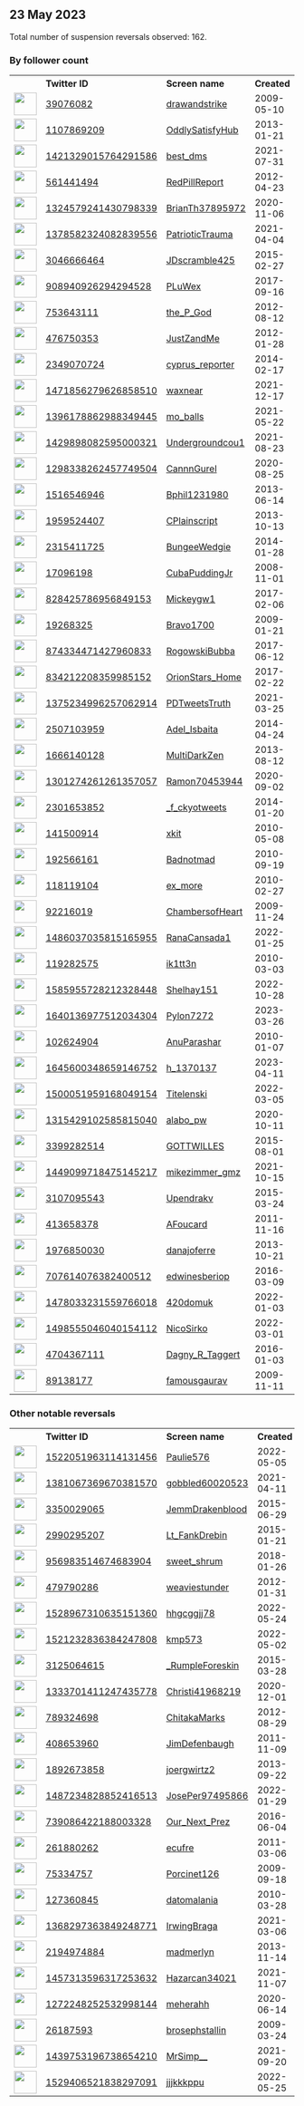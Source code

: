 
## 23 May 2023
Total number of suspension reversals observed: 162.

### By follower count
<table><tr><th></th><th align="left">Twitter ID</th><th align="left">Screen name</th>
<th align="left">Created</th><th align="left">Status</th><th align="left">Suspended</th><th align="left">Followers</th>
<tr><td><a href="https://pbs.twimg.com/profile_images/1279820570608250885/O_jU1t2__normal.jpg"><img src="https://pbs.twimg.com/profile_images/1279820570608250885/O_jU1t2__normal.jpg" width="40px" height="40px" align="center"/></a></td><td><a href="https://twitter.com/intent/user?user_id=39076082">39076082</a></td><td><a href="https://twitter.com/drawandstrike">drawandstrike</a></td><td>2009-05-10</td><td align="center"></td><td></td><td>172870</td></tr>
<tr><td><a href="https://pbs.twimg.com/profile_images/1640370956739772417/geEQNWYJ_normal.png"><img src="https://pbs.twimg.com/profile_images/1640370956739772417/geEQNWYJ_normal.png" width="40px" height="40px" align="center"/></a></td><td><a href="https://twitter.com/intent/user?user_id=1107869209">1107869209</a></td><td><a href="https://twitter.com/OddlySatisfyHub">OddlySatisfyHub</a></td><td>2013-01-21</td><td align="center"></td><td></td><td>130869</td></tr>
<tr><td><a href="https://pbs.twimg.com/profile_images/1421329739806035971/ZRZp9A7v_normal.jpg"><img src="https://pbs.twimg.com/profile_images/1421329739806035971/ZRZp9A7v_normal.jpg" width="40px" height="40px" align="center"/></a></td><td><a href="https://twitter.com/intent/user?user_id=1421329015764291586">1421329015764291586</a></td><td><a href="https://twitter.com/best_dms">best_dms</a></td><td>2021-07-31</td><td align="center"></td><td></td><td>31852</td></tr>
<tr><td><a href="https://pbs.twimg.com/profile_images/1352164933429911554/5HEJXDwk_normal.jpg"><img src="https://pbs.twimg.com/profile_images/1352164933429911554/5HEJXDwk_normal.jpg" width="40px" height="40px" align="center"/></a></td><td><a href="https://twitter.com/intent/user?user_id=561441494">561441494</a></td><td><a href="https://twitter.com/RedPillReport">RedPillReport</a></td><td>2012-04-23</td><td align="center"></td><td></td><td>26991</td></tr>
<tr><td><a href="https://pbs.twimg.com/profile_images/1324581232315912194/WwDGiA7A_normal.jpg"><img src="https://pbs.twimg.com/profile_images/1324581232315912194/WwDGiA7A_normal.jpg" width="40px" height="40px" align="center"/></a></td><td><a href="https://twitter.com/intent/user?user_id=1324579241430798339">1324579241430798339</a></td><td><a href="https://twitter.com/BrianTh37895972">BrianTh37895972</a></td><td>2020-11-06</td><td align="center"></td><td></td><td>22491</td></tr>
<tr><td><a href="https://pbs.twimg.com/profile_images/1390397647513702402/tY46itOa_normal.jpg"><img src="https://pbs.twimg.com/profile_images/1390397647513702402/tY46itOa_normal.jpg" width="40px" height="40px" align="center"/></a></td><td><a href="https://twitter.com/intent/user?user_id=1378582324082839556">1378582324082839556</a></td><td><a href="https://twitter.com/PatrioticTrauma">PatrioticTrauma</a></td><td>2021-04-04</td><td align="center"></td><td>2022-04-08</td><td>16990</td></tr>
<tr><td><a href="https://pbs.twimg.com/profile_images/1121936126397128704/O8tCQgKH_normal.png"><img src="https://pbs.twimg.com/profile_images/1121936126397128704/O8tCQgKH_normal.png" width="40px" height="40px" align="center"/></a></td><td><a href="https://twitter.com/intent/user?user_id=3046666464">3046666464</a></td><td><a href="https://twitter.com/JDscramble425">JDscramble425</a></td><td>2015-02-27</td><td align="center"></td><td>2022-06-07</td><td>11041</td></tr>
<tr><td><a href="https://pbs.twimg.com/profile_images/1122194745617526784/VZPJIkaF_normal.jpg"><img src="https://pbs.twimg.com/profile_images/1122194745617526784/VZPJIkaF_normal.jpg" width="40px" height="40px" align="center"/></a></td><td><a href="https://twitter.com/intent/user?user_id=908940926294294528">908940926294294528</a></td><td><a href="https://twitter.com/PLuWex">PLuWex</a></td><td>2017-09-16</td><td align="center"></td><td>2022-10-18</td><td>9466</td></tr>
<tr><td><a href="https://pbs.twimg.com/profile_images/1653028130888482816/Ca9eR-ua_normal.jpg"><img src="https://pbs.twimg.com/profile_images/1653028130888482816/Ca9eR-ua_normal.jpg" width="40px" height="40px" align="center"/></a></td><td><a href="https://twitter.com/intent/user?user_id=753643111">753643111</a></td><td><a href="https://twitter.com/the_P_God">the_P_God</a></td><td>2012-08-12</td><td align="center"></td><td>2023-05-14</td><td>8578</td></tr>
<tr><td><a href="https://pbs.twimg.com/profile_images/1220109804380794888/rqh4lWeM_normal.jpg"><img src="https://pbs.twimg.com/profile_images/1220109804380794888/rqh4lWeM_normal.jpg" width="40px" height="40px" align="center"/></a></td><td><a href="https://twitter.com/intent/user?user_id=476750353">476750353</a></td><td><a href="https://twitter.com/JustZandMe">JustZandMe</a></td><td>2012-01-28</td><td align="center"></td><td></td><td>7087</td></tr>
<tr><td><a href="https://pbs.twimg.com/profile_images/1012387756797030400/PA7Yqd4G_normal.jpg"><img src="https://pbs.twimg.com/profile_images/1012387756797030400/PA7Yqd4G_normal.jpg" width="40px" height="40px" align="center"/></a></td><td><a href="https://twitter.com/intent/user?user_id=2349070724">2349070724</a></td><td><a href="https://twitter.com/cyprus_reporter">cyprus_reporter</a></td><td>2014-02-17</td><td align="center"></td><td>2023-03-28</td><td>7054</td></tr>
<tr><td><a href="https://pbs.twimg.com/profile_images/1589412232508706819/egxM9mBv_normal.jpg"><img src="https://pbs.twimg.com/profile_images/1589412232508706819/egxM9mBv_normal.jpg" width="40px" height="40px" align="center"/></a></td><td><a href="https://twitter.com/intent/user?user_id=1471856279626858510">1471856279626858510</a></td><td><a href="https://twitter.com/waxnear">waxnear</a></td><td>2021-12-17</td><td align="center"></td><td>2023-01-19</td><td>6651</td></tr>
<tr><td><a href="https://pbs.twimg.com/profile_images/1661061508699426816/u_7sSWfz_normal.jpg"><img src="https://pbs.twimg.com/profile_images/1661061508699426816/u_7sSWfz_normal.jpg" width="40px" height="40px" align="center"/></a></td><td><a href="https://twitter.com/intent/user?user_id=1396178862988349445">1396178862988349445</a></td><td><a href="https://twitter.com/mo_balls">mo_balls</a></td><td>2021-05-22</td><td align="center"></td><td>2023-05-22</td><td>5171</td></tr>
<tr><td><a href="https://pbs.twimg.com/profile_images/1433999639246557184/YGSvgPB5_normal.jpg"><img src="https://pbs.twimg.com/profile_images/1433999639246557184/YGSvgPB5_normal.jpg" width="40px" height="40px" align="center"/></a></td><td><a href="https://twitter.com/intent/user?user_id=1429898082595000321">1429898082595000321</a></td><td><a href="https://twitter.com/Undergroundcou1">Undergroundcou1</a></td><td>2021-08-23</td><td align="center"></td><td>2022-07-12</td><td>4654</td></tr>
<tr><td><a href="https://pbs.twimg.com/profile_images/1558104147307675649/mCy02Tk2_normal.png"><img src="https://pbs.twimg.com/profile_images/1558104147307675649/mCy02Tk2_normal.png" width="40px" height="40px" align="center"/></a></td><td><a href="https://twitter.com/intent/user?user_id=1298338262457749504">1298338262457749504</a></td><td><a href="https://twitter.com/CannnGurel">CannnGurel</a></td><td>2020-08-25</td><td align="center"></td><td>2023-01-15</td><td>4498</td></tr>
<tr><td><a href="https://pbs.twimg.com/profile_images/1273401334390235136/8nCMoUX3_normal.jpg"><img src="https://pbs.twimg.com/profile_images/1273401334390235136/8nCMoUX3_normal.jpg" width="40px" height="40px" align="center"/></a></td><td><a href="https://twitter.com/intent/user?user_id=1516546946">1516546946</a></td><td><a href="https://twitter.com/Bphil1231980">Bphil1231980</a></td><td>2013-06-14</td><td align="center"></td><td></td><td>4120</td></tr>
<tr><td><a href="https://pbs.twimg.com/profile_images/1241529684443009026/f_aGnmKw_normal.jpg"><img src="https://pbs.twimg.com/profile_images/1241529684443009026/f_aGnmKw_normal.jpg" width="40px" height="40px" align="center"/></a></td><td><a href="https://twitter.com/intent/user?user_id=1959524407">1959524407</a></td><td><a href="https://twitter.com/CPlainscript">CPlainscript</a></td><td>2013-10-13</td><td align="center"></td><td></td><td>3293</td></tr>
<tr><td><a href="https://pbs.twimg.com/profile_images/428159196631027713/qCgRQQ1y_normal.jpeg"><img src="https://pbs.twimg.com/profile_images/428159196631027713/qCgRQQ1y_normal.jpeg" width="40px" height="40px" align="center"/></a></td><td><a href="https://twitter.com/intent/user?user_id=2315411725">2315411725</a></td><td><a href="https://twitter.com/BungeeWedgie">BungeeWedgie</a></td><td>2014-01-28</td><td align="center"></td><td></td><td>3159</td></tr>
<tr><td><a href="https://pbs.twimg.com/profile_images/1134876584949702657/iC2eghzu_normal.jpg"><img src="https://pbs.twimg.com/profile_images/1134876584949702657/iC2eghzu_normal.jpg" width="40px" height="40px" align="center"/></a></td><td><a href="https://twitter.com/intent/user?user_id=17096198">17096198</a></td><td><a href="https://twitter.com/CubaPuddingJr">CubaPuddingJr</a></td><td>2008-11-01</td><td align="center"></td><td></td><td>3138</td></tr>
<tr><td><a href="https://pbs.twimg.com/profile_images/965896188263354368/Tmz_YdXq_normal.jpg"><img src="https://pbs.twimg.com/profile_images/965896188263354368/Tmz_YdXq_normal.jpg" width="40px" height="40px" align="center"/></a></td><td><a href="https://twitter.com/intent/user?user_id=828425786956849153">828425786956849153</a></td><td><a href="https://twitter.com/Mickeygw1">Mickeygw1</a></td><td>2017-02-06</td><td align="center"></td><td></td><td>3043</td></tr>
<tr><td><a href="https://pbs.twimg.com/profile_images/1660666184428056579/gFaDmmLR_normal.jpg"><img src="https://pbs.twimg.com/profile_images/1660666184428056579/gFaDmmLR_normal.jpg" width="40px" height="40px" align="center"/></a></td><td><a href="https://twitter.com/intent/user?user_id=19268325">19268325</a></td><td><a href="https://twitter.com/Bravo1700">Bravo1700</a></td><td>2009-01-21</td><td align="center"></td><td></td><td>2910</td></tr>
<tr><td><a href="https://pbs.twimg.com/profile_images/874351518727753729/QuKmvX9p_normal.jpg"><img src="https://pbs.twimg.com/profile_images/874351518727753729/QuKmvX9p_normal.jpg" width="40px" height="40px" align="center"/></a></td><td><a href="https://twitter.com/intent/user?user_id=874334471427960833">874334471427960833</a></td><td><a href="https://twitter.com/RogowskiBubba">RogowskiBubba</a></td><td>2017-06-12</td><td align="center"></td><td>2022-06-25</td><td>2652</td></tr>
<tr><td><a href="https://pbs.twimg.com/profile_images/1277962295407247360/PKx7Z4B5_normal.jpg"><img src="https://pbs.twimg.com/profile_images/1277962295407247360/PKx7Z4B5_normal.jpg" width="40px" height="40px" align="center"/></a></td><td><a href="https://twitter.com/intent/user?user_id=834212208359985152">834212208359985152</a></td><td><a href="https://twitter.com/OrionStars_Home">OrionStars_Home</a></td><td>2017-02-22</td><td align="center">👋</td><td></td><td>2600</td></tr>
<tr><td><a href="https://pbs.twimg.com/profile_images/1639343012206501907/RxH3s2gH_normal.jpg"><img src="https://pbs.twimg.com/profile_images/1639343012206501907/RxH3s2gH_normal.jpg" width="40px" height="40px" align="center"/></a></td><td><a href="https://twitter.com/intent/user?user_id=1375234996257062914">1375234996257062914</a></td><td><a href="https://twitter.com/PDTweetsTruth">PDTweetsTruth</a></td><td>2021-03-25</td><td align="center"></td><td>2023-04-23</td><td>2008</td></tr>
<tr><td><a href="https://pbs.twimg.com/profile_images/1662878435373465600/Z1z3b9zc_normal.jpg"><img src="https://pbs.twimg.com/profile_images/1662878435373465600/Z1z3b9zc_normal.jpg" width="40px" height="40px" align="center"/></a></td><td><a href="https://twitter.com/intent/user?user_id=2507103959">2507103959</a></td><td><a href="https://twitter.com/Adel_Isbaita">Adel_Isbaita</a></td><td>2014-04-24</td><td align="center"></td><td>2022-10-18</td><td>1818</td></tr>
<tr><td><a href="https://pbs.twimg.com/profile_images/937064399847567360/s3T0pcfA_normal.jpg"><img src="https://pbs.twimg.com/profile_images/937064399847567360/s3T0pcfA_normal.jpg" width="40px" height="40px" align="center"/></a></td><td><a href="https://twitter.com/intent/user?user_id=1666140128">1666140128</a></td><td><a href="https://twitter.com/MultiDarkZen">MultiDarkZen</a></td><td>2013-08-12</td><td align="center"></td><td></td><td>1740</td></tr>
<tr><td><a href="https://pbs.twimg.com/profile_images/1315643340516360195/N_m1CZiu_normal.jpg"><img src="https://pbs.twimg.com/profile_images/1315643340516360195/N_m1CZiu_normal.jpg" width="40px" height="40px" align="center"/></a></td><td><a href="https://twitter.com/intent/user?user_id=1301274261261357057">1301274261261357057</a></td><td><a href="https://twitter.com/Ramon70453944">Ramon70453944</a></td><td>2020-09-02</td><td align="center"></td><td></td><td>1734</td></tr>
<tr><td><a href="https://pbs.twimg.com/profile_images/1567997847064449025/MC3zaknR_normal.jpg"><img src="https://pbs.twimg.com/profile_images/1567997847064449025/MC3zaknR_normal.jpg" width="40px" height="40px" align="center"/></a></td><td><a href="https://twitter.com/intent/user?user_id=2301653852">2301653852</a></td><td><a href="https://twitter.com/_f_ckyotweets">_f_ckyotweets</a></td><td>2014-01-20</td><td align="center"></td><td>2022-09-27</td><td>1700</td></tr>
<tr><td><a href="https://pbs.twimg.com/profile_images/650032861005807616/UhxWazfw_normal.jpg"><img src="https://pbs.twimg.com/profile_images/650032861005807616/UhxWazfw_normal.jpg" width="40px" height="40px" align="center"/></a></td><td><a href="https://twitter.com/intent/user?user_id=141500914">141500914</a></td><td><a href="https://twitter.com/xkit">xkit</a></td><td>2010-05-08</td><td align="center"></td><td></td><td>1600</td></tr>
<tr><td><a href="https://pbs.twimg.com/profile_images/1043046122460262400/waUg14hc_normal.jpg"><img src="https://pbs.twimg.com/profile_images/1043046122460262400/waUg14hc_normal.jpg" width="40px" height="40px" align="center"/></a></td><td><a href="https://twitter.com/intent/user?user_id=192566161">192566161</a></td><td><a href="https://twitter.com/Badnotmad">Badnotmad</a></td><td>2010-09-19</td><td align="center"></td><td></td><td>1593</td></tr>
<tr><td><a href="https://pbs.twimg.com/profile_images/1223995026/105956__1__normal.jpg"><img src="https://pbs.twimg.com/profile_images/1223995026/105956__1__normal.jpg" width="40px" height="40px" align="center"/></a></td><td><a href="https://twitter.com/intent/user?user_id=118119104">118119104</a></td><td><a href="https://twitter.com/ex_more">ex_more</a></td><td>2010-02-27</td><td align="center"></td><td>2023-01-15</td><td>1521</td></tr>
<tr><td><a href="https://pbs.twimg.com/profile_images/1660626779910950913/cJZvie8d_normal.jpg"><img src="https://pbs.twimg.com/profile_images/1660626779910950913/cJZvie8d_normal.jpg" width="40px" height="40px" align="center"/></a></td><td><a href="https://twitter.com/intent/user?user_id=92216019">92216019</a></td><td><a href="https://twitter.com/ChambersofHeart">ChambersofHeart</a></td><td>2009-11-24</td><td align="center"></td><td></td><td>1510</td></tr>
<tr><td><a href="https://pbs.twimg.com/profile_images/1663672856612425728/fiRGZln8_normal.jpg"><img src="https://pbs.twimg.com/profile_images/1663672856612425728/fiRGZln8_normal.jpg" width="40px" height="40px" align="center"/></a></td><td><a href="https://twitter.com/intent/user?user_id=1486037035815165955">1486037035815165955</a></td><td><a href="https://twitter.com/RanaCansada1">RanaCansada1</a></td><td>2022-01-25</td><td align="center"></td><td>2022-11-02</td><td>1388</td></tr>
<tr><td><a href="https://pbs.twimg.com/profile_images/1504107953342849043/fWrFjMjo_normal.jpg"><img src="https://pbs.twimg.com/profile_images/1504107953342849043/fWrFjMjo_normal.jpg" width="40px" height="40px" align="center"/></a></td><td><a href="https://twitter.com/intent/user?user_id=119282575">119282575</a></td><td><a href="https://twitter.com/ik1tt3n">ik1tt3n</a></td><td>2010-03-03</td><td align="center"></td><td>2022-12-18</td><td>1281</td></tr>
<tr><td><a href="https://pbs.twimg.com/profile_images/1662026376759635968/bZNIPAha_normal.jpg"><img src="https://pbs.twimg.com/profile_images/1662026376759635968/bZNIPAha_normal.jpg" width="40px" height="40px" align="center"/></a></td><td><a href="https://twitter.com/intent/user?user_id=1585955728212328448">1585955728212328448</a></td><td><a href="https://twitter.com/Shelhay151">Shelhay151</a></td><td>2022-10-28</td><td align="center"></td><td>2022-12-17</td><td>1262</td></tr>
<tr><td><a href="https://pbs.twimg.com/profile_images/1646175040654671873/NULN3i3i_normal.jpg"><img src="https://pbs.twimg.com/profile_images/1646175040654671873/NULN3i3i_normal.jpg" width="40px" height="40px" align="center"/></a></td><td><a href="https://twitter.com/intent/user?user_id=1640136977512034304">1640136977512034304</a></td><td><a href="https://twitter.com/Pylon7272">Pylon7272</a></td><td>2023-03-26</td><td align="center"></td><td>2023-05-20</td><td>1172</td></tr>
<tr><td><a href="https://pbs.twimg.com/profile_images/1302246190587637761/_u1vzHDr_normal.jpg"><img src="https://pbs.twimg.com/profile_images/1302246190587637761/_u1vzHDr_normal.jpg" width="40px" height="40px" align="center"/></a></td><td><a href="https://twitter.com/intent/user?user_id=102624904">102624904</a></td><td><a href="https://twitter.com/AnuParashar">AnuParashar</a></td><td>2010-01-07</td><td align="center"></td><td>2022-05-06</td><td>1157</td></tr>
<tr><td><a href="https://pbs.twimg.com/profile_images/1652250807528751104/Q0Z2dm73_normal.jpg"><img src="https://pbs.twimg.com/profile_images/1652250807528751104/Q0Z2dm73_normal.jpg" width="40px" height="40px" align="center"/></a></td><td><a href="https://twitter.com/intent/user?user_id=1645600348659146752">1645600348659146752</a></td><td><a href="https://twitter.com/h_1370137">h_1370137</a></td><td>2023-04-11</td><td align="center"></td><td>2023-05-17</td><td>1055</td></tr>
<tr><td><a href="https://pbs.twimg.com/profile_images/1660323264525205504/IBvi-8ft_normal.jpg"><img src="https://pbs.twimg.com/profile_images/1660323264525205504/IBvi-8ft_normal.jpg" width="40px" height="40px" align="center"/></a></td><td><a href="https://twitter.com/intent/user?user_id=1500051959168049154">1500051959168049154</a></td><td><a href="https://twitter.com/Titelenski">Titelenski</a></td><td>2022-03-05</td><td align="center"></td><td>2022-05-18</td><td>1027</td></tr>
<tr><td><a href="https://pbs.twimg.com/profile_images/1538232182602452992/_E1w-jmB_normal.jpg"><img src="https://pbs.twimg.com/profile_images/1538232182602452992/_E1w-jmB_normal.jpg" width="40px" height="40px" align="center"/></a></td><td><a href="https://twitter.com/intent/user?user_id=1315429102585815040">1315429102585815040</a></td><td><a href="https://twitter.com/alabo_pw">alabo_pw</a></td><td>2020-10-11</td><td align="center"></td><td>2023-04-09</td><td>1012</td></tr>
<tr><td><a href="https://pbs.twimg.com/profile_images/1609862941217619969/vW_dZiKJ_normal.jpg"><img src="https://pbs.twimg.com/profile_images/1609862941217619969/vW_dZiKJ_normal.jpg" width="40px" height="40px" align="center"/></a></td><td><a href="https://twitter.com/intent/user?user_id=3399282514">3399282514</a></td><td><a href="https://twitter.com/GOTTWILLES">GOTTWILLES</a></td><td>2015-08-01</td><td align="center"></td><td>2023-05-05</td><td>992</td></tr>
<tr><td><a href="https://pbs.twimg.com/profile_images/1453775748901183496/xeoe5Yxm_normal.jpg"><img src="https://pbs.twimg.com/profile_images/1453775748901183496/xeoe5Yxm_normal.jpg" width="40px" height="40px" align="center"/></a></td><td><a href="https://twitter.com/intent/user?user_id=1449099718475145217">1449099718475145217</a></td><td><a href="https://twitter.com/mikezimmer_gmz">mikezimmer_gmz</a></td><td>2021-10-15</td><td align="center"></td><td>2022-08-19</td><td>943</td></tr>
<tr><td><a href="https://pbs.twimg.com/profile_images/1561037891018850305/kdPPFeiJ_normal.jpg"><img src="https://pbs.twimg.com/profile_images/1561037891018850305/kdPPFeiJ_normal.jpg" width="40px" height="40px" align="center"/></a></td><td><a href="https://twitter.com/intent/user?user_id=3107095543">3107095543</a></td><td><a href="https://twitter.com/Upendrakv">Upendrakv</a></td><td>2015-03-24</td><td align="center"></td><td>2023-05-14</td><td>930</td></tr>
<tr><td><a href="https://pbs.twimg.com/profile_images/1543005200415326208/fEP5XOL5_normal.jpg"><img src="https://pbs.twimg.com/profile_images/1543005200415326208/fEP5XOL5_normal.jpg" width="40px" height="40px" align="center"/></a></td><td><a href="https://twitter.com/intent/user?user_id=413658378">413658378</a></td><td><a href="https://twitter.com/AFoucard">AFoucard</a></td><td>2011-11-16</td><td align="center"></td><td>2023-01-28</td><td>892</td></tr>
<tr><td><a href="https://pbs.twimg.com/profile_images/996152866153811969/fR-FGDRW_normal.jpg"><img src="https://pbs.twimg.com/profile_images/996152866153811969/fR-FGDRW_normal.jpg" width="40px" height="40px" align="center"/></a></td><td><a href="https://twitter.com/intent/user?user_id=1976850030">1976850030</a></td><td><a href="https://twitter.com/danajoferre">danajoferre</a></td><td>2013-10-21</td><td align="center"></td><td>2023-03-31</td><td>803</td></tr>
<tr><td><a href="https://pbs.twimg.com/profile_images/710505516548628481/HdNV163b_normal.jpg"><img src="https://pbs.twimg.com/profile_images/710505516548628481/HdNV163b_normal.jpg" width="40px" height="40px" align="center"/></a></td><td><a href="https://twitter.com/intent/user?user_id=707614076382400512">707614076382400512</a></td><td><a href="https://twitter.com/edwinesberiop">edwinesberiop</a></td><td>2016-03-09</td><td align="center"></td><td></td><td>761</td></tr>
<tr><td><a href="https://pbs.twimg.com/profile_images/1497538930689912836/Vmq8eUNH_normal.jpg"><img src="https://pbs.twimg.com/profile_images/1497538930689912836/Vmq8eUNH_normal.jpg" width="40px" height="40px" align="center"/></a></td><td><a href="https://twitter.com/intent/user?user_id=1478033231559766018">1478033231559766018</a></td><td><a href="https://twitter.com/420domuk">420domuk</a></td><td>2022-01-03</td><td align="center"></td><td>2023-02-13</td><td>717</td></tr>
<tr><td><a href="https://pbs.twimg.com/profile_images/1551825107315826690/GjCOWu97_normal.jpg"><img src="https://pbs.twimg.com/profile_images/1551825107315826690/GjCOWu97_normal.jpg" width="40px" height="40px" align="center"/></a></td><td><a href="https://twitter.com/intent/user?user_id=1498555046040154112">1498555046040154112</a></td><td><a href="https://twitter.com/NicoSirko">NicoSirko</a></td><td>2022-03-01</td><td align="center"></td><td>2022-09-05</td><td>664</td></tr>
<tr><td><a href="https://pbs.twimg.com/profile_images/1492450459302477830/3NgM-ArR_normal.jpg"><img src="https://pbs.twimg.com/profile_images/1492450459302477830/3NgM-ArR_normal.jpg" width="40px" height="40px" align="center"/></a></td><td><a href="https://twitter.com/intent/user?user_id=4704367111">4704367111</a></td><td><a href="https://twitter.com/Dagny_R_Taggert">Dagny_R_Taggert</a></td><td>2016-01-03</td><td align="center"></td><td>2022-06-28</td><td>645</td></tr>
<tr><td><a href="https://pbs.twimg.com/profile_images/1536865532183552000/Pt2G2e98_normal.jpg"><img src="https://pbs.twimg.com/profile_images/1536865532183552000/Pt2G2e98_normal.jpg" width="40px" height="40px" align="center"/></a></td><td><a href="https://twitter.com/intent/user?user_id=89138177">89138177</a></td><td><a href="https://twitter.com/famousgaurav">famousgaurav</a></td><td>2009-11-11</td><td align="center"></td><td>2022-07-12</td><td>574</td></tr>
</table>

### Other notable reversals
<table><tr><th></th><th align="left">Twitter ID</th><th align="left">Screen name</th>
<th align="left">Created</th><th align="left">Status</th><th align="left">Suspended</th><th align="left">Followers</th>
<tr><td><a href="https://pbs.twimg.com/profile_images/1579004072039964674/8E7BtZlH_normal.jpg"><img src="https://pbs.twimg.com/profile_images/1579004072039964674/8E7BtZlH_normal.jpg" width="40px" height="40px" align="center"/></a></td><td><a href="https://twitter.com/intent/user?user_id=1522051963114131456">1522051963114131456</a></td><td><a href="https://twitter.com/Paulie576">Paulie576</a></td><td>2022-05-05</td><td align="center"></td><td>2022-10-30</td><td>212</td></tr>
<tr><td><a href="https://pbs.twimg.com/profile_images/1600345204304887808/AHza5WZh_normal.jpg"><img src="https://pbs.twimg.com/profile_images/1600345204304887808/AHza5WZh_normal.jpg" width="40px" height="40px" align="center"/></a></td><td><a href="https://twitter.com/intent/user?user_id=1381067369670381570">1381067369670381570</a></td><td><a href="https://twitter.com/gobbled60020523">gobbled60020523</a></td><td>2021-04-11</td><td align="center"></td><td>2023-05-09</td><td>72</td></tr>
<tr><td><a href="https://pbs.twimg.com/profile_images/1660866500289523717/c5AwWFt8_normal.jpg"><img src="https://pbs.twimg.com/profile_images/1660866500289523717/c5AwWFt8_normal.jpg" width="40px" height="40px" align="center"/></a></td><td><a href="https://twitter.com/intent/user?user_id=3350029065">3350029065</a></td><td><a href="https://twitter.com/JemmDrakenblood">JemmDrakenblood</a></td><td>2015-06-29</td><td align="center"></td><td>2022-10-26</td><td>483</td></tr>
<tr><td><a href="https://pbs.twimg.com/profile_images/1248269762871750656/eZwZpRJF_normal.jpg"><img src="https://pbs.twimg.com/profile_images/1248269762871750656/eZwZpRJF_normal.jpg" width="40px" height="40px" align="center"/></a></td><td><a href="https://twitter.com/intent/user?user_id=2990295207">2990295207</a></td><td><a href="https://twitter.com/Lt_FankDrebin">Lt_FankDrebin</a></td><td>2015-01-21</td><td align="center"></td><td>2023-05-20</td><td>293</td></tr>
<tr><td><a href="https://pbs.twimg.com/profile_images/1095925287257341952/E0yXEvPq_normal.jpg"><img src="https://pbs.twimg.com/profile_images/1095925287257341952/E0yXEvPq_normal.jpg" width="40px" height="40px" align="center"/></a></td><td><a href="https://twitter.com/intent/user?user_id=956983514674683904">956983514674683904</a></td><td><a href="https://twitter.com/sweet_shrum">sweet_shrum</a></td><td>2018-01-26</td><td align="center"></td><td>2023-05-09</td><td>28</td></tr>
<tr><td><a href="https://pbs.twimg.com/profile_images/1582749118904078337/6JBotlBU_normal.jpg"><img src="https://pbs.twimg.com/profile_images/1582749118904078337/6JBotlBU_normal.jpg" width="40px" height="40px" align="center"/></a></td><td><a href="https://twitter.com/intent/user?user_id=479790286">479790286</a></td><td><a href="https://twitter.com/weaviestunder">weaviestunder</a></td><td>2012-01-31</td><td align="center"></td><td>2022-12-05</td><td>107</td></tr>
<tr><td><a href="https://pbs.twimg.com/profile_images/1655847953045618689/Fn23nJU-_normal.jpg"><img src="https://pbs.twimg.com/profile_images/1655847953045618689/Fn23nJU-_normal.jpg" width="40px" height="40px" align="center"/></a></td><td><a href="https://twitter.com/intent/user?user_id=1528967310635151360">1528967310635151360</a></td><td><a href="https://twitter.com/hhgcggjj78">hhgcggjj78</a></td><td>2022-05-24</td><td align="center"></td><td>2023-05-14</td><td>4</td></tr>
<tr><td><a href="https://pbs.twimg.com/profile_images/1608648117380911106/vAx09_qS_normal.jpg"><img src="https://pbs.twimg.com/profile_images/1608648117380911106/vAx09_qS_normal.jpg" width="40px" height="40px" align="center"/></a></td><td><a href="https://twitter.com/intent/user?user_id=1521232836384247808">1521232836384247808</a></td><td><a href="https://twitter.com/kmp573">kmp573</a></td><td>2022-05-02</td><td align="center">🚫</td><td>2023-03-07</td><td>22</td></tr>
<tr><td><a href="https://pbs.twimg.com/profile_images/1592415045828370434/B7dXkbni_normal.jpg"><img src="https://pbs.twimg.com/profile_images/1592415045828370434/B7dXkbni_normal.jpg" width="40px" height="40px" align="center"/></a></td><td><a href="https://twitter.com/intent/user?user_id=3125064615">3125064615</a></td><td><a href="https://twitter.com/_RumpleForeskin">_RumpleForeskin</a></td><td>2015-03-28</td><td align="center"></td><td>2023-04-19</td><td>82</td></tr>
<tr><td><a href="https://pbs.twimg.com/profile_images/1660747622754275356/I-nLB7lj_normal.jpg"><img src="https://pbs.twimg.com/profile_images/1660747622754275356/I-nLB7lj_normal.jpg" width="40px" height="40px" align="center"/></a></td><td><a href="https://twitter.com/intent/user?user_id=1333701411247435778">1333701411247435778</a></td><td><a href="https://twitter.com/Christi41968219">Christi41968219</a></td><td>2020-12-01</td><td align="center"></td><td>2022-09-27</td><td>218</td></tr>
<tr><td><a href="https://abs.twimg.com/sticky/default_profile_images/default_profile_normal.png"><img src="https://abs.twimg.com/sticky/default_profile_images/default_profile_normal.png" width="40px" height="40px" align="center"/></a></td><td><a href="https://twitter.com/intent/user?user_id=789324698">789324698</a></td><td><a href="https://twitter.com/ChitakaMarks">ChitakaMarks</a></td><td>2012-08-29</td><td align="center"></td><td>2023-05-11</td><td>11</td></tr>
<tr><td><a href="https://pbs.twimg.com/profile_images/654862081661898752/BBZq58Sr_normal.jpg"><img src="https://pbs.twimg.com/profile_images/654862081661898752/BBZq58Sr_normal.jpg" width="40px" height="40px" align="center"/></a></td><td><a href="https://twitter.com/intent/user?user_id=408653960">408653960</a></td><td><a href="https://twitter.com/JimDefenbaugh">JimDefenbaugh</a></td><td>2011-11-09</td><td align="center"></td><td>2023-05-13</td><td>26</td></tr>
<tr><td><a href="https://pbs.twimg.com/profile_images/1564920392938131457/mB9Y3HyK_normal.jpg"><img src="https://pbs.twimg.com/profile_images/1564920392938131457/mB9Y3HyK_normal.jpg" width="40px" height="40px" align="center"/></a></td><td><a href="https://twitter.com/intent/user?user_id=1892673858">1892673858</a></td><td><a href="https://twitter.com/joergwirtz2">joergwirtz2</a></td><td>2013-09-22</td><td align="center"></td><td>2022-11-27</td><td>11</td></tr>
<tr><td><a href="https://pbs.twimg.com/profile_images/1663372934876999683/Ka0-ANIR_normal.jpg"><img src="https://pbs.twimg.com/profile_images/1663372934876999683/Ka0-ANIR_normal.jpg" width="40px" height="40px" align="center"/></a></td><td><a href="https://twitter.com/intent/user?user_id=1487234828852416513">1487234828852416513</a></td><td><a href="https://twitter.com/JosePer97495866">JosePer97495866</a></td><td>2022-01-29</td><td align="center"></td><td>2023-01-14</td><td>93</td></tr>
<tr><td><a href="https://pbs.twimg.com/profile_images/1048673462863183873/vuLu5MMW_normal.jpg"><img src="https://pbs.twimg.com/profile_images/1048673462863183873/vuLu5MMW_normal.jpg" width="40px" height="40px" align="center"/></a></td><td><a href="https://twitter.com/intent/user?user_id=739086422188003328">739086422188003328</a></td><td><a href="https://twitter.com/Our_Next_Prez">Our_Next_Prez</a></td><td>2016-06-04</td><td align="center"></td><td>2023-01-14</td><td>170</td></tr>
<tr><td><a href="https://pbs.twimg.com/profile_images/619485414886248448/-__I6RJN_normal.jpg"><img src="https://pbs.twimg.com/profile_images/619485414886248448/-__I6RJN_normal.jpg" width="40px" height="40px" align="center"/></a></td><td><a href="https://twitter.com/intent/user?user_id=261880262">261880262</a></td><td><a href="https://twitter.com/ecufre">ecufre</a></td><td>2011-03-06</td><td align="center"></td><td>2022-12-04</td><td>59</td></tr>
<tr><td><a href="https://pbs.twimg.com/profile_images/1353321923216871427/ZhKu-e2m_normal.jpg"><img src="https://pbs.twimg.com/profile_images/1353321923216871427/ZhKu-e2m_normal.jpg" width="40px" height="40px" align="center"/></a></td><td><a href="https://twitter.com/intent/user?user_id=75334757">75334757</a></td><td><a href="https://twitter.com/Porcinet126">Porcinet126</a></td><td>2009-09-18</td><td align="center"></td><td>2023-05-09</td><td>168</td></tr>
<tr><td><a href="https://pbs.twimg.com/profile_images/1661428290467377152/FO4stfBk_normal.jpg"><img src="https://pbs.twimg.com/profile_images/1661428290467377152/FO4stfBk_normal.jpg" width="40px" height="40px" align="center"/></a></td><td><a href="https://twitter.com/intent/user?user_id=127360845">127360845</a></td><td><a href="https://twitter.com/datomalania">datomalania</a></td><td>2010-03-28</td><td align="center"></td><td>2022-12-06</td><td>3</td></tr>
<tr><td><a href="https://pbs.twimg.com/profile_images/1368297682771574788/61GE6iQ-_normal.jpg"><img src="https://pbs.twimg.com/profile_images/1368297682771574788/61GE6iQ-_normal.jpg" width="40px" height="40px" align="center"/></a></td><td><a href="https://twitter.com/intent/user?user_id=1368297363849248771">1368297363849248771</a></td><td><a href="https://twitter.com/IrwingBraga">IrwingBraga</a></td><td>2021-03-06</td><td align="center"></td><td>2023-01-02</td><td>5</td></tr>
<tr><td><a href="https://pbs.twimg.com/profile_images/1244817700897148928/aQcsZMpt_normal.jpg"><img src="https://pbs.twimg.com/profile_images/1244817700897148928/aQcsZMpt_normal.jpg" width="40px" height="40px" align="center"/></a></td><td><a href="https://twitter.com/intent/user?user_id=2194974884">2194974884</a></td><td><a href="https://twitter.com/madmerlyn">madmerlyn</a></td><td>2013-11-14</td><td align="center"></td><td>2023-02-23</td><td>0</td></tr>
<tr><td><a href="https://pbs.twimg.com/profile_images/1546227548870279168/sIjBXR2l_normal.jpg"><img src="https://pbs.twimg.com/profile_images/1546227548870279168/sIjBXR2l_normal.jpg" width="40px" height="40px" align="center"/></a></td><td><a href="https://twitter.com/intent/user?user_id=1457313596317253632">1457313596317253632</a></td><td><a href="https://twitter.com/Hazarcan34021">Hazarcan34021</a></td><td>2021-11-07</td><td align="center"></td><td>2022-08-28</td><td>46</td></tr>
<tr><td><a href="https://pbs.twimg.com/profile_images/1544052965492891656/eWrBFXF7_normal.jpg"><img src="https://pbs.twimg.com/profile_images/1544052965492891656/eWrBFXF7_normal.jpg" width="40px" height="40px" align="center"/></a></td><td><a href="https://twitter.com/intent/user?user_id=1272248252532998144">1272248252532998144</a></td><td><a href="https://twitter.com/meherahh">meherahh</a></td><td>2020-06-14</td><td align="center">🔒</td><td>2023-02-16</td><td>0</td></tr>
<tr><td><a href="https://pbs.twimg.com/profile_images/1622714184604549129/ASZrXZxk_normal.jpg"><img src="https://pbs.twimg.com/profile_images/1622714184604549129/ASZrXZxk_normal.jpg" width="40px" height="40px" align="center"/></a></td><td><a href="https://twitter.com/intent/user?user_id=26187593">26187593</a></td><td><a href="https://twitter.com/brosephstallin">brosephstallin</a></td><td>2009-03-24</td><td align="center"></td><td>2023-03-03</td><td>6</td></tr>
<tr><td><a href="https://pbs.twimg.com/profile_images/1661045048438292485/bYhNiBQR_normal.jpg"><img src="https://pbs.twimg.com/profile_images/1661045048438292485/bYhNiBQR_normal.jpg" width="40px" height="40px" align="center"/></a></td><td><a href="https://twitter.com/intent/user?user_id=1439753196738654210">1439753196738654210</a></td><td><a href="https://twitter.com/MrSimp__">MrSimp__</a></td><td>2021-09-20</td><td align="center"></td><td>2022-11-14</td><td>4</td></tr>
<tr><td><a href="https://pbs.twimg.com/profile_images/1599502364423213056/NHC4zj_T_normal.jpg"><img src="https://pbs.twimg.com/profile_images/1599502364423213056/NHC4zj_T_normal.jpg" width="40px" height="40px" align="center"/></a></td><td><a href="https://twitter.com/intent/user?user_id=1529406521838297091">1529406521838297091</a></td><td><a href="https://twitter.com/jjjkkkppu">jjjkkkppu</a></td><td>2022-05-25</td><td align="center"></td><td>2022-12-08</td><td>57</td></tr>
</table>
